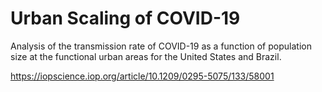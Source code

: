 # Urban Scaling of COVID-19

Analysis of the transmission rate of COVID-19 as a function of population size at the functional urban areas for the United States and Brazil.

https://iopscience.iop.org/article/10.1209/0295-5075/133/58001
